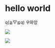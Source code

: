 # hello world
q(≧▽≦q) 우와앙

<img src="https://img.shields.io/github/followers/Lunar1020?style=social">

![](https://img.shields.io/github/followers/Lunar1020?style=social)

